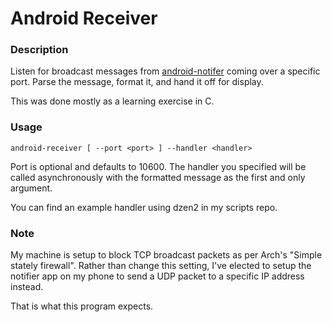 # Android Receiver

### Description

Listen for broadcast messages from [android-notifer][] coming over a 
specific port. Parse the message, format it, and hand it off for 
display.

This was done mostly as a learning exercise in C.

### Usage

    android-receiver [ --port <port> ] --handler <handler>

Port is optional and defaults to 10600. The handler you specified will 
be called asynchronously with the formatted message as the first and 
only argument.

You can find an example handler using dzen2 in my scripts repo.

### Note

My machine is setup to block TCP broadcast packets as per Arch's "Simple 
stately firewall". Rather than change this setting, I've elected to 
setup the notifier app on my phone to send a UDP packet to a specific IP 
address instead.

That is what this program expects.

[android-notifer]: http://code.google.com/p/android-notifier/ "android notifier on google code"
